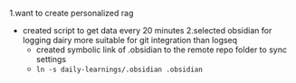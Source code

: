 1.want to create personalized rag
- created script to get data every 20 minutes 
2.selected obsidian for logging dairy more suitable for git integration than logseq
	- created symbolic link of .obsidian to the remote repo folder to sync settings 
	- ``ln -s daily-learnings/.obsidian .obsidian`` 

